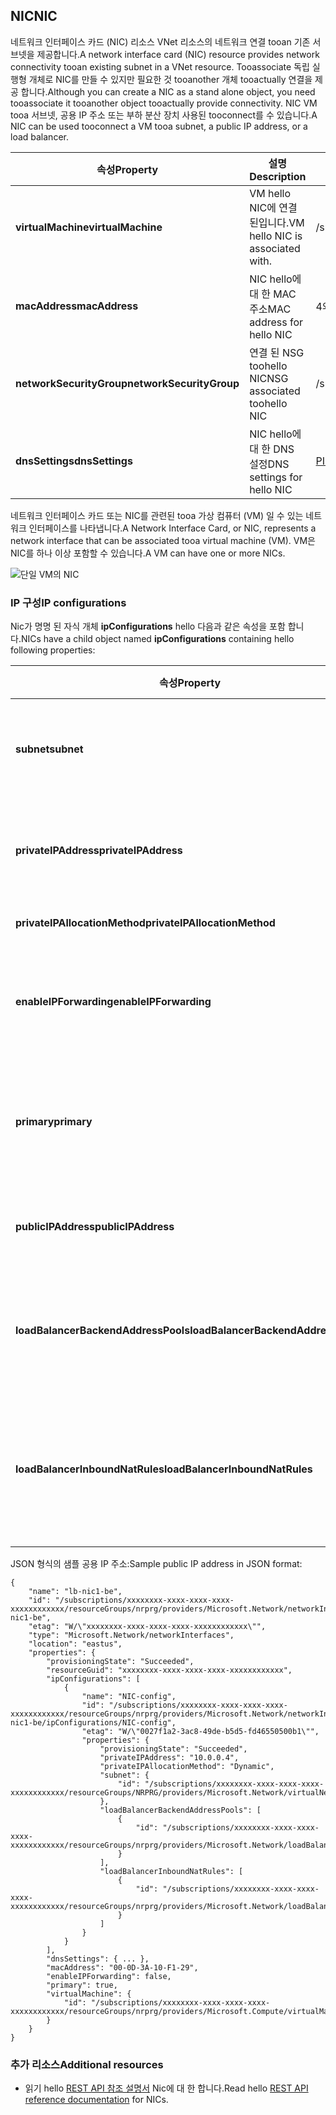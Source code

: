 ## <a name="nic"></a><span data-ttu-id="90040-101">NIC</span><span class="sxs-lookup"><span data-stu-id="90040-101">NIC</span></span>
<span data-ttu-id="90040-102">네트워크 인터페이스 카드 (NIC) 리소스 VNet 리소스의 네트워크 연결 tooan 기존 서브넷을 제공합니다.</span><span class="sxs-lookup"><span data-stu-id="90040-102">A network interface card (NIC) resource provides network connectivity tooan existing subnet in a VNet resource.</span></span> <span data-ttu-id="90040-103">Tooassociate 독립 실행형 개체로 NIC를 만들 수 있지만 필요한 것 tooanother 개체 tooactually 연결을 제공 합니다.</span><span class="sxs-lookup"><span data-stu-id="90040-103">Although you can create a NIC as a stand alone object, you need tooassociate it tooanother object tooactually provide connectivity.</span></span> <span data-ttu-id="90040-104">NIC VM tooa 서브넷, 공용 IP 주소 또는 부하 분산 장치 사용된 tooconnect를 수 있습니다.</span><span class="sxs-lookup"><span data-stu-id="90040-104">A NIC can be used tooconnect a VM tooa subnet, a public IP address, or a load balancer.</span></span>  

| <span data-ttu-id="90040-105">속성</span><span class="sxs-lookup"><span data-stu-id="90040-105">Property</span></span> | <span data-ttu-id="90040-106">설명</span><span class="sxs-lookup"><span data-stu-id="90040-106">Description</span></span> | <span data-ttu-id="90040-107">샘플 값</span><span class="sxs-lookup"><span data-stu-id="90040-107">Sample values</span></span> |
| --- | --- | --- |
| <span data-ttu-id="90040-108">**virtualMachine**</span><span class="sxs-lookup"><span data-stu-id="90040-108">**virtualMachine**</span></span> |<span data-ttu-id="90040-109">VM hello NIC에 연결 된입니다.</span><span class="sxs-lookup"><span data-stu-id="90040-109">VM hello NIC is associated with.</span></span> |<span data-ttu-id="90040-110">/subscriptions/{guid}/../Microsoft.Compute/virtualMachines/vm1</span><span class="sxs-lookup"><span data-stu-id="90040-110">/subscriptions/{guid}/../Microsoft.Compute/virtualMachines/vm1</span></span> |
| <span data-ttu-id="90040-111">**macAddress**</span><span class="sxs-lookup"><span data-stu-id="90040-111">**macAddress**</span></span> |<span data-ttu-id="90040-112">NIC hello에 대 한 MAC 주소</span><span class="sxs-lookup"><span data-stu-id="90040-112">MAC address for hello NIC</span></span> |<span data-ttu-id="90040-113">4와 30 사이의 임의 값</span><span class="sxs-lookup"><span data-stu-id="90040-113">any value between 4 and 30</span></span> |
| <span data-ttu-id="90040-114">**networkSecurityGroup**</span><span class="sxs-lookup"><span data-stu-id="90040-114">**networkSecurityGroup**</span></span> |<span data-ttu-id="90040-115">연결 된 NSG toohello NIC</span><span class="sxs-lookup"><span data-stu-id="90040-115">NSG associated toohello NIC</span></span> |<span data-ttu-id="90040-116">/subscriptions/{guid}/../Microsoft.Network/networkSecurityGroups/myNSG1</span><span class="sxs-lookup"><span data-stu-id="90040-116">/subscriptions/{guid}/../Microsoft.Network/networkSecurityGroups/myNSG1</span></span> |
| <span data-ttu-id="90040-117">**dnsSettings**</span><span class="sxs-lookup"><span data-stu-id="90040-117">**dnsSettings**</span></span> |<span data-ttu-id="90040-118">NIC hello에 대 한 DNS 설정</span><span class="sxs-lookup"><span data-stu-id="90040-118">DNS settings for hello NIC</span></span> |<span data-ttu-id="90040-119">[PIP](#Public-IP-address)</span><span class="sxs-lookup"><span data-stu-id="90040-119">see [PIP](#Public-IP-address)</span></span> |

<span data-ttu-id="90040-120">네트워크 인터페이스 카드 또는 NIC를 관련된 tooa 가상 컴퓨터 (VM) 일 수 있는 네트워크 인터페이스를 나타냅니다.</span><span class="sxs-lookup"><span data-stu-id="90040-120">A Network Interface Card, or NIC, represents a network interface that can be associated tooa virtual machine (VM).</span></span> <span data-ttu-id="90040-121">VM은 NIC를 하나 이상 포함할 수 있습니다.</span><span class="sxs-lookup"><span data-stu-id="90040-121">A VM can have one or more NICs.</span></span>

![단일 VM의 NIC](./media/resource-groups-networking/Figure3.png)

### <a name="ip-configurations"></a><span data-ttu-id="90040-123">IP 구성</span><span class="sxs-lookup"><span data-stu-id="90040-123">IP configurations</span></span>
<span data-ttu-id="90040-124">Nic가 명명 된 자식 개체 **ipConfigurations** hello 다음과 같은 속성을 포함 합니다.</span><span class="sxs-lookup"><span data-stu-id="90040-124">NICs have a child object named **ipConfigurations** containing hello following properties:</span></span>

| <span data-ttu-id="90040-125">속성</span><span class="sxs-lookup"><span data-stu-id="90040-125">Property</span></span> | <span data-ttu-id="90040-126">설명</span><span class="sxs-lookup"><span data-stu-id="90040-126">Description</span></span> | <span data-ttu-id="90040-127">샘플 값</span><span class="sxs-lookup"><span data-stu-id="90040-127">Sample values</span></span> |
| --- | --- | --- |
| <span data-ttu-id="90040-128">**subnet**</span><span class="sxs-lookup"><span data-stu-id="90040-128">**subnet**</span></span> |<span data-ttu-id="90040-129">서브넷 hello NIC에 연결 됩니다.</span><span class="sxs-lookup"><span data-stu-id="90040-129">Subnet hello NIC is onnected to.</span></span> |<span data-ttu-id="90040-130">/subscriptions/{guid}/../Microsoft.Network/virtualNetworks/myvnet1/subnets/mysub1</span><span class="sxs-lookup"><span data-stu-id="90040-130">/subscriptions/{guid}/../Microsoft.Network/virtualNetworks/myvnet1/subnets/mysub1</span></span> |
| <span data-ttu-id="90040-131">**privateIPAddress**</span><span class="sxs-lookup"><span data-stu-id="90040-131">**privateIPAddress**</span></span> |<span data-ttu-id="90040-132">Hello 서브넷의 NIC hello에 대 한 IP 주소</span><span class="sxs-lookup"><span data-stu-id="90040-132">IP address for hello NIC in hello subnet</span></span> |<span data-ttu-id="90040-133">10.0.0.8</span><span class="sxs-lookup"><span data-stu-id="90040-133">10.0.0.8</span></span> |
| <span data-ttu-id="90040-134">**privateIPAllocationMethod**</span><span class="sxs-lookup"><span data-stu-id="90040-134">**privateIPAllocationMethod**</span></span> |<span data-ttu-id="90040-135">IP 할당 방법</span><span class="sxs-lookup"><span data-stu-id="90040-135">IP allocation method</span></span> |<span data-ttu-id="90040-136">동적 또는 정적</span><span class="sxs-lookup"><span data-stu-id="90040-136">Dynamic or Static</span></span> |
| <span data-ttu-id="90040-137">**enableIPForwarding**</span><span class="sxs-lookup"><span data-stu-id="90040-137">**enableIPForwarding**</span></span> |<span data-ttu-id="90040-138">라우팅에 대 한 hello NIC를 사용할 수 있는지 여부</span><span class="sxs-lookup"><span data-stu-id="90040-138">Whether hello NIC can be used for routing</span></span> |<span data-ttu-id="90040-139">true 또는 false</span><span class="sxs-lookup"><span data-stu-id="90040-139">true or false</span></span> |
| <span data-ttu-id="90040-140">**primary**</span><span class="sxs-lookup"><span data-stu-id="90040-140">**primary**</span></span> |<span data-ttu-id="90040-141">Hello NIC 인지 hello hello VM에 대 한 기본 NIC</span><span class="sxs-lookup"><span data-stu-id="90040-141">Whether hello NIC is hello primary NIC for hello VM</span></span> |<span data-ttu-id="90040-142">true 또는 false</span><span class="sxs-lookup"><span data-stu-id="90040-142">true or false</span></span> |
| <span data-ttu-id="90040-143">**publicIPAddress**</span><span class="sxs-lookup"><span data-stu-id="90040-143">**publicIPAddress**</span></span> |<span data-ttu-id="90040-144">Hello NIC와 관련 된 PIP</span><span class="sxs-lookup"><span data-stu-id="90040-144">PIP associated with hello NIC</span></span> |<span data-ttu-id="90040-145">[DNS 설정](#DNS-settings)</span><span class="sxs-lookup"><span data-stu-id="90040-145">see [DNS Settings](#DNS-settings)</span></span> |
| <span data-ttu-id="90040-146">**loadBalancerBackendAddressPools**</span><span class="sxs-lookup"><span data-stu-id="90040-146">**loadBalancerBackendAddressPools**</span></span> |<span data-ttu-id="90040-147">끝 주소 풀 hello NIC와 연결 된 백업</span><span class="sxs-lookup"><span data-stu-id="90040-147">Back end address pools hello NIC is associated with</span></span> | |
| <span data-ttu-id="90040-148">**loadBalancerInboundNatRules**</span><span class="sxs-lookup"><span data-stu-id="90040-148">**loadBalancerInboundNatRules**</span></span> |<span data-ttu-id="90040-149">부하 분산 장치 NAT 규칙 hello NIC와 연결 된 인바운드</span><span class="sxs-lookup"><span data-stu-id="90040-149">Inbound load balancer NAT rules hello NIC is associated with</span></span> | |

<span data-ttu-id="90040-150">JSON 형식의 샘플 공용 IP 주소:</span><span class="sxs-lookup"><span data-stu-id="90040-150">Sample public IP address in JSON format:</span></span>

    {
        "name": "lb-nic1-be",
        "id": "/subscriptions/xxxxxxxx-xxxx-xxxx-xxxx-xxxxxxxxxxxx/resourceGroups/nrprg/providers/Microsoft.Network/networkInterfaces/lb-nic1-be",
        "etag": "W/\"xxxxxxxx-xxxx-xxxx-xxxx-xxxxxxxxxxxx\"",
        "type": "Microsoft.Network/networkInterfaces",
        "location": "eastus",
        "properties": {
            "provisioningState": "Succeeded",
            "resourceGuid": "xxxxxxxx-xxxx-xxxx-xxxx-xxxxxxxxxxxx",
            "ipConfigurations": [
                {
                    "name": "NIC-config",
                    "id": "/subscriptions/xxxxxxxx-xxxx-xxxx-xxxx-xxxxxxxxxxxx/resourceGroups/nrprg/providers/Microsoft.Network/networkInterfaces/lb-nic1-be/ipConfigurations/NIC-config",
                    "etag": "W/\"0027f1a2-3ac8-49de-b5d5-fd46550500b1\"",
                    "properties": {
                        "provisioningState": "Succeeded",
                        "privateIPAddress": "10.0.0.4",
                        "privateIPAllocationMethod": "Dynamic",
                        "subnet": {
                            "id": "/subscriptions/xxxxxxxx-xxxx-xxxx-xxxx-xxxxxxxxxxxx/resourceGroups/NRPRG/providers/Microsoft.Network/virtualNetworks/NRPVnet/subnets/NRPVnetSubnet"
                        },
                        "loadBalancerBackendAddressPools": [
                            {
                                "id": "/subscriptions/xxxxxxxx-xxxx-xxxx-xxxx-xxxxxxxxxxxx/resourceGroups/nrprg/providers/Microsoft.Network/loadBalancers/nrplb/backendAddressPools/NRPbackendpool"
                            }
                        ],
                        "loadBalancerInboundNatRules": [
                            {
                                "id": "/subscriptions/xxxxxxxx-xxxx-xxxx-xxxx-xxxxxxxxxxxx/resourceGroups/nrprg/providers/Microsoft.Network/loadBalancers/nrplb/inboundNatRules/rdp1"
                            }
                        ]
                    }
                }
            ],
            "dnsSettings": { ... },
            "macAddress": "00-0D-3A-10-F1-29",
            "enableIPForwarding": false,
            "primary": true,
            "virtualMachine": {
                "id": "/subscriptions/xxxxxxxx-xxxx-xxxx-xxxx-xxxxxxxxxxxx/resourceGroups/nrprg/providers/Microsoft.Compute/virtualMachines/web1"
            }
        }
    }

### <a name="additional-resources"></a><span data-ttu-id="90040-151">추가 리소스</span><span class="sxs-lookup"><span data-stu-id="90040-151">Additional resources</span></span>
* <span data-ttu-id="90040-152">읽기 hello [REST API 참조 설명서](https://msdn.microsoft.com/library/azure/mt163579.aspx) Nic에 대 한 합니다.</span><span class="sxs-lookup"><span data-stu-id="90040-152">Read hello [REST API reference documentation](https://msdn.microsoft.com/library/azure/mt163579.aspx) for NICs.</span></span>

